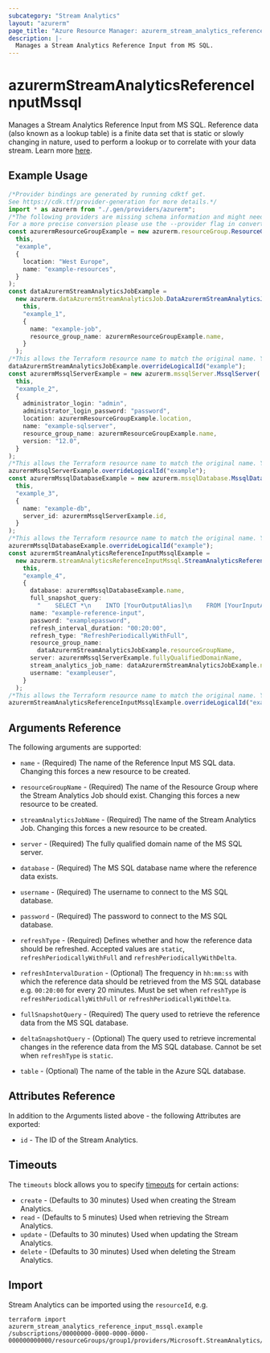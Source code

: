 ```yaml
---
subcategory: "Stream Analytics"
layout: "azurerm"
page_title: "Azure Resource Manager: azurerm_stream_analytics_reference_input_mssql"
description: |-
  Manages a Stream Analytics Reference Input from MS SQL.
---
```


# azurermStreamAnalyticsReferenceInputMssql

Manages a Stream Analytics Reference Input from MS SQL. Reference data (also known as a lookup table) is a finite data set that is static or slowly changing in nature, used to perform a lookup or to correlate with your data stream. Learn more [here](https://docs.microsoft.com/azure/stream-analytics/stream-analytics-use-reference-data#azure-sql-database).

## Example Usage

```typescript
/*Provider bindings are generated by running cdktf get.
See https://cdk.tf/provider-generation for more details.*/
import * as azurerm from "./.gen/providers/azurerm";
/*The following providers are missing schema information and might need manual adjustments to synthesize correctly: azurerm.
For a more precise conversion please use the --provider flag in convert.*/
const azurermResourceGroupExample = new azurerm.resourceGroup.ResourceGroup(
  this,
  "example",
  {
    location: "West Europe",
    name: "example-resources",
  }
);
const dataAzurermStreamAnalyticsJobExample =
  new azurerm.dataAzurermStreamAnalyticsJob.DataAzurermStreamAnalyticsJob(
    this,
    "example_1",
    {
      name: "example-job",
      resource_group_name: azurermResourceGroupExample.name,
    }
  );
/*This allows the Terraform resource name to match the original name. You can remove the call if you don't need them to match.*/
dataAzurermStreamAnalyticsJobExample.overrideLogicalId("example");
const azurermMssqlServerExample = new azurerm.mssqlServer.MssqlServer(
  this,
  "example_2",
  {
    administrator_login: "admin",
    administrator_login_password: "password",
    location: azurermResourceGroupExample.location,
    name: "example-sqlserver",
    resource_group_name: azurermResourceGroupExample.name,
    version: "12.0",
  }
);
/*This allows the Terraform resource name to match the original name. You can remove the call if you don't need them to match.*/
azurermMssqlServerExample.overrideLogicalId("example");
const azurermMssqlDatabaseExample = new azurerm.mssqlDatabase.MssqlDatabase(
  this,
  "example_3",
  {
    name: "example-db",
    server_id: azurermMssqlServerExample.id,
  }
);
/*This allows the Terraform resource name to match the original name. You can remove the call if you don't need them to match.*/
azurermMssqlDatabaseExample.overrideLogicalId("example");
const azurermStreamAnalyticsReferenceInputMssqlExample =
  new azurerm.streamAnalyticsReferenceInputMssql.StreamAnalyticsReferenceInputMssql(
    this,
    "example_4",
    {
      database: azurermMssqlDatabaseExample.name,
      full_snapshot_query:
        "    SELECT *\n    INTO [YourOutputAlias]\n    FROM [YourInputAlias]\n",
      name: "example-reference-input",
      password: "examplepassword",
      refresh_interval_duration: "00:20:00",
      refresh_type: "RefreshPeriodicallyWithFull",
      resource_group_name:
        dataAzurermStreamAnalyticsJobExample.resourceGroupName,
      server: azurermMssqlServerExample.fullyQualifiedDomainName,
      stream_analytics_job_name: dataAzurermStreamAnalyticsJobExample.name,
      username: "exampleuser",
    }
  );
/*This allows the Terraform resource name to match the original name. You can remove the call if you don't need them to match.*/
azurermStreamAnalyticsReferenceInputMssqlExample.overrideLogicalId("example");

```

## Arguments Reference

The following arguments are supported:

*   `name` - (Required) The name of the Reference Input MS SQL data. Changing this forces a new resource to be created.

*   `resourceGroupName` - (Required) The name of the Resource Group where the Stream Analytics Job should exist. Changing this forces a new resource to be created.

*   `streamAnalyticsJobName` - (Required) The name of the Stream Analytics Job. Changing this forces a new resource to be created.

*   `server` - (Required) The fully qualified domain name of the MS SQL server.

*   `database` - (Required) The MS SQL database name where the reference data exists.

*   `username` - (Required) The username to connect to the MS SQL database.

*   `password` - (Required) The password to connect to the MS SQL database.

*   `refreshType` - (Required) Defines whether and how the reference data should be refreshed. Accepted values are `static`, `refreshPeriodicallyWithFull` and `refreshPeriodicallyWithDelta`.

*   `refreshIntervalDuration` - (Optional) The frequency in `hh:mm:ss` with which the reference data should be retrieved from the MS SQL database e.g. `00:20:00` for every 20 minutes. Must be set when `refreshType` is `refreshPeriodicallyWithFull` or `refreshPeriodicallyWithDelta`.

*   `fullSnapshotQuery` - (Required) The query used to retrieve the reference data from the MS SQL database.

*   `deltaSnapshotQuery` - (Optional) The query used to retrieve incremental changes in the reference data from the MS SQL database. Cannot be set when `refreshType` is `static`.

*   `table` - (Optional) The name of the table in the Azure SQL database.

## Attributes Reference

In addition to the Arguments listed above - the following Attributes are exported:

* `id` - The ID of the Stream Analytics.

## Timeouts

The `timeouts` block allows you to specify [timeouts](https://www.terraform.io/language/resources/syntax#operation-timeouts) for certain actions:

* `create` - (Defaults to 30 minutes) Used when creating the Stream Analytics.
* `read` - (Defaults to 5 minutes) Used when retrieving the Stream Analytics.
* `update` - (Defaults to 30 minutes) Used when updating the Stream Analytics.
* `delete` - (Defaults to 30 minutes) Used when deleting the Stream Analytics.

## Import

Stream Analytics can be imported using the `resourceId`, e.g.

```console
terraform import azurerm_stream_analytics_reference_input_mssql.example /subscriptions/00000000-0000-0000-0000-000000000000/resourceGroups/group1/providers/Microsoft.StreamAnalytics/streamingJobs/job1/inputs/input1
```
